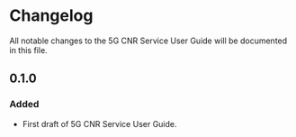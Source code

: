 # Changelog

All notable changes to the 5G CNR Service User Guide will be documented in this file.

## 0.1.0

### Added

- First draft of 5G CNR Service User Guide.
